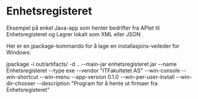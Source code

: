 # Enhetsregisteret
Eksempel på enkel Java-app som henter bedrifter fra APIet til Enhetsregisteret og Lagrer lokalt som XML eller JSON 

Her er en jpackage-kommando for å lage en installasjons-veileder for Windows:

jpackage -i out/artifacts/ -d .. --main-jar enhetsregisteret.jar --name Enhetsregisteret --type exe  --vendor "ITFakultetet AS"  --win-console --win-shortcut --win-menu  --app-version 0.1.0 --win-per-user-install --win-dir-chooser --description "Program for å hente ut firmaer fra Enhetsregisteret"
